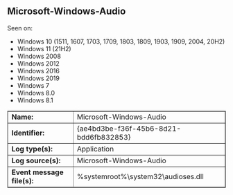 ## Microsoft-Windows-Audio

Seen on:
* Windows 10 (1511, 1607, 1703, 1709, 1803, 1809, 1903, 1909, 2004, 20H2)
* Windows 11 (21H2)
* Windows 2008
* Windows 2012
* Windows 2016
* Windows 2019
* Windows 7
* Windows 8.0
* Windows 8.1

<table border="1" class="docutils">
  <tbody>
    <tr>
      <td><b>Name:</b></td>
      <td>Microsoft-Windows-Audio</td>
    </tr>
    <tr>
      <td><b>Identifier:</b></td>
      <td>{ae4bd3be-f36f-45b6-8d21-bdd6fb832853}</td>
    </tr>
    <tr>
      <td><b>Log type(s):</b></td>
      <td>Application</td>
    </tr>
    <tr>
      <td><b>Log source(s):</b></td>
      <td>Microsoft-Windows-Audio</td>
    </tr>
    <tr>
      <td><b>Event message file(s):</b></td>
      <td>%systemroot%\system32\audioses.dll</td>
    </tr>
  </tbody>
</table>

&nbsp;


